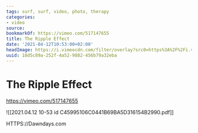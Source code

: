 ```yaml
---
tags: surf, surf, video, photo, therapy
categories:
- video
source:
bookmarkOf: https://vimeo.com/517147655
title: The Ripple Effect
date: '2021-04-12T10:53:00+02:00'
headImage: https://i.vimeocdn.com/filter/overlay?src0=https%3A%2F%2Fi.vimeocdn.com%2Fvideo%2F1075762564-e399dff3fe905e55fb9c015ff3eed6fd9f872282f40c14ad824da69ae47686b9-d_1280x720&src1=https%3A%2F%2Ff.vimeocdn.com%2Fimages_v6%2Fshare%2Fplay_icon_overlay.png
uuid: 18d5c89a-252f-4a52-9882-456b79a32eba
---
```


# The Ripple Effect
https://vimeo.com/517147655

![[2021.04.12 10-53 id C45995106C0441B69BA5D316154B2990.pdf]]

HTTPS://Dawndays.com
